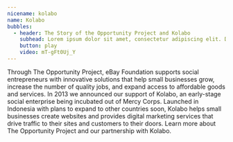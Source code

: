 ```yaml
---
nicename: kolabo
name: Kolabo
bubbles:
  - header: The Story of the Opportunity Project and Kolabo
    subhead: Lorem ipsum dolor sit amet, consectetur adipiscing elit. Donec dictum efficitur massa
    button: play
    video: mT-gFt0Uj_Y
---
```


<p>Through The Opportunity Project, eBay Foundation supports social entrepreneurs with innovative solutions that help small businesses grow, increase the number of quality jobs, and expand access to affordable goods and services. In 2013 we announced our support of Kolabo, an early-stage social enterprise being incubated out of Mercy Corps. Launched in Indonesia with plans to expand to other countries soon, Kolabo helps small businesses create websites and provides digital marketing services that drive traffic to their sites and customers to their doors. Learn more about The Opportunity Project and our partnership with Kolabo.</p>